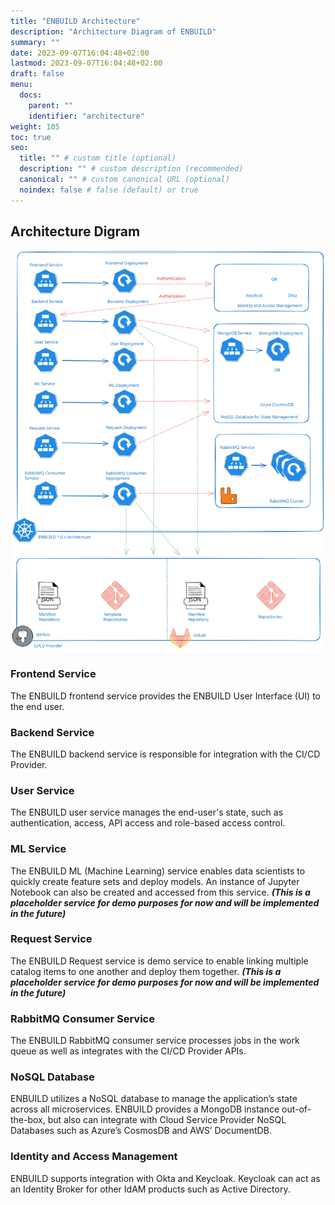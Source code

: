 ```yaml
---
title: "ENBUILD Architecture"
description: "Architecture Diagram of ENBUILD"
summary: ""
date: 2023-09-07T16:04:48+02:00
lastmod: 2023-09-07T16:04:48+02:00
draft: false
menu:
  docs:
    parent: ""
    identifier: "architecture"
weight: 105
toc: true
seo:
  title: "" # custom title (optional)
  description: "" # custom description (recommended)
  canonical: "" # custom canonical URL (optional)
  noindex: false # false (default) or true
---
```


## Architecture Digram

<picture><img src="/images/getting-started/architecture.svg" alt="Screenshot of ENBUILD Login Screen"></img></picture>

### Frontend Service

The ENBUILD frontend service provides the ENBUILD User Interface (UI) to the end user.

### Backend Service

The ENBUILD backend service is responsible for integration with the CI/CD Provider.

### User Service

The ENBUILD user service manages the end-user's state, such as authentication, access, API access and role-based access control.

### ML Service

The ENBUILD ML (Machine Learning) service enables data scientists to quickly create feature sets and deploy models. An instance of Jupyter Notebook can also be created and accessed from this service. 
***(This is a placeholder service for demo purposes for now and will be implemented in the future)***

### Request Service

The ENBUILD Request service is demo service to enable linking multiple catalog items to one another and deploy them together.
***(This is a placeholder service for demo purposes for now and will be implemented in the future)***

### RabbitMQ Consumer Service

The ENBUILD RabbitMQ consumer service processes jobs in the work queue as well as integrates with the CI/CD Provider APIs.

### NoSQL Database

ENBUILD utilizes a NoSQL database to manage the application’s state across all microservices. ENBUILD provides a MongoDB instance out-of-the-box, but also can integrate with Cloud Service Provider NoSQL Databases such as Azure’s CosmosDB and AWS’ DocumentDB.

### Identity and Access Management

ENBUILD supports integration with Okta and Keycloak. Keycloak can act as an Identity Broker for other IdAM products such as Active Directory.
